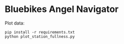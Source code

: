 # Bluebikes Angel Navigator

Plot data:
```
pip install -r requirements.txt
python plot_station_fullness.py
```

